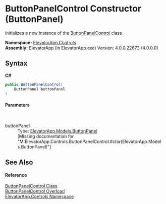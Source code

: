 # ButtonPanelControl Constructor (ButtonPanel)
 

Initializes a new instance of the <a href="T_ElevatorApp_Controls_ButtonPanelControl">ButtonPanelControl</a> class

**Namespace:**&nbsp;<a href="N_ElevatorApp_Controls">ElevatorApp.Controls</a><br />**Assembly:**&nbsp;ElevatorApp (in ElevatorApp.exe) Version: 4.0.0.22673 (4.0.0.0)

## Syntax

**C#**<br />
``` C#
public ButtonPanelControl(
	ButtonPanel buttonPanel
)
```


#### Parameters
&nbsp;<dl><dt>buttonPanel</dt><dd>Type: <a href="T_ElevatorApp_Models_ButtonPanel">ElevatorApp.Models.ButtonPanel</a><br />\[Missing <param name="buttonPanel"/> documentation for "M:ElevatorApp.Controls.ButtonPanelControl.#ctor(ElevatorApp.Models.ButtonPanel)"\]</dd></dl>

## See Also


#### Reference
<a href="T_ElevatorApp_Controls_ButtonPanelControl">ButtonPanelControl Class</a><br /><a href="Overload_ElevatorApp_Controls_ButtonPanelControl__ctor">ButtonPanelControl Overload</a><br /><a href="N_ElevatorApp_Controls">ElevatorApp.Controls Namespace</a><br />